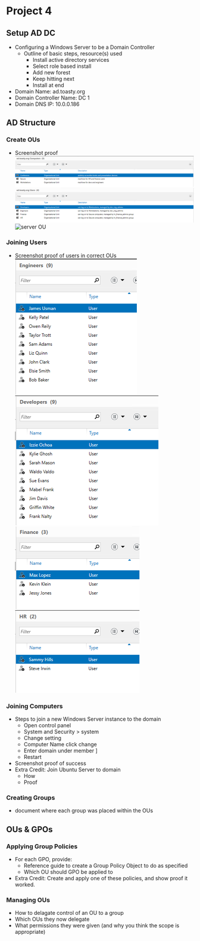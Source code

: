 # Project 4


## Setup AD DC
- Configuring a Windows Server to be a Domain Controller
  - Outline of basic steps, resource(s) used
    - Install active directory services 
    - Select role based install
    - Add new forest
    - Keep hitting next
    - Install at end
- Domain Name: ad.toasty.org
- Domain Controller Name: DC 1
- Domain DNS IP: 10.0.0.186

## AD Structure

### Create OUs

- Screenshot proof
![Computer OU](computerproof.PNG)
![User OU](userproof.PNG)
![server OU](serverproof.PNG)

### Joining Users

- Screenshot proof of users in correct OUs
![Engineer OU](engineerproof.PNG)
![Developer OU](developerproof.PNG)
![Finance OU](financeproof.PNG)
![HR OU](HRproof.PNG)

### Joining Computers

- Steps to join a new Windows Server instance to the domain
  - Open control panel
  - System and Security > system
  - Change setting
  - Computer Name click change
  - Enter domain under member ]
  - Restart
- Screenshot proof of success
- Extra Credit: Join Ubuntu Server to domain
  - How
  - Proof

### Creating Groups

- document where each group was placed within the OUs

## OUs & GPOs

### Applying Group Policies

- For each GPO, provide:
  - Reference guide to create a Group Policy Object to do as specified
  - Which OU should GPO be applied to
- Extra Credit: Create and apply one of these policies, and show proof it worked.

### Managing OUs 
- How to delagate control of an OU to a group
- Which OUs they now delegate
- What permissions they were given (and why you think the scope is appropriate)